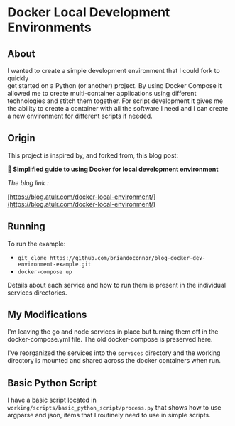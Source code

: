 # Docker Local Development Environments

## About

I wanted to create a simple development environment that I could fork to quickly  
get started on a Python (or another) project.  By using Docker Compose it allowed me to create
multi-container applications using different technologies and stitch them together.
For script development it gives me the ability to create a container with all the software I need
and I can create a new environment for different scripts if needed.

## Origin

This project is inspired by, and forked from, this blog post:

**🐳 Simplified guide to using Docker for local development environment**

_The blog link :_

[https://blog.atulr.com/docker-local-environment/](https://blog.atulr.com/docker-local-environment/)

## Running

To run the example:

- `git clone https://github.com/briandoconnor/blog-docker-dev-environment-example.git`
- `docker-compose up`

Details about each service and how to run them is present in the individual services directories.

## My Modifications

I'm leaving the go and node services in place but turning them off in the
docker-compose.yml file.  The old docker-compose is preserved here.

I've reorganized the services into the `services` directory and the
working directory is mounted and shared across the docker containers when run.

## Basic Python Script

I have a basic script located in `working/scripts/basic_python_script/process.py`
that shows how to use argparse and json, items that I routinely need to use in
simple scripts. 
